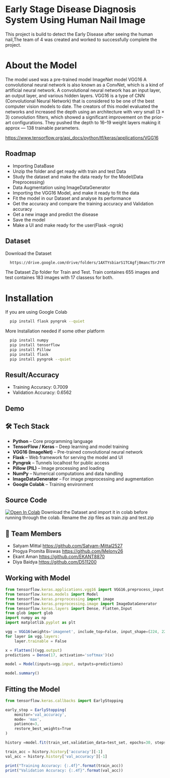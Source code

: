 
# Early Stage Disease Diagnosis System Using Human Nail Image

This project is build to detect the Early Disease after seeing the human nail,The team of 4 was created and worked to successfully complete the project.


# About the Model

The model used was a pre-trained model ImageNet model VGG16
A convolutional neural network is also known as a ConvNet, which is a kind of artificial neural network. A convolutional neural network has an input layer, an output layer, and various hidden layers. VGG16 is a type of CNN (Convolutional Neural Network) that is considered to be one of the best computer vision models to date. The creators of this model evaluated the networks and increased the depth using an architecture with very small (3 × 3) convolution filters, which showed a significant improvement on the prior-art configurations. They pushed the depth to 16–19 weight layers making it approx — 138 trainable parameters.

https://www.tensorflow.org/api_docs/python/tf/keras/applications/VGG16



## Roadmap

- Importing DataBase
- Unzip the folder and get ready with train and test Data
- Study the dataset and make the data ready for the Model(Data Preprocessing)
- Data Augmentation using ImageDataGenerator
- Importing the VGG16 Model, and make it ready to fit the data
- Fit the model in our Dataset and analyse its performance
- Get the accuracy and compare the training accuracy and Validation accuracy
- Get a new image and predict the disease
- Save the model
- Make a UI and make ready for the user(Flask -ngrok)



## Dataset

Download the Dataset

```bash
  https://drive.google.com/drive/folders/1AXTYsbiarS1TCAgfj0mancTSrJYYMWMs?usp=sharing
```
    
The Dataset Zip folder for Train and Test. Train containes 655 images and test containes 183 images with 17 classess for both.

# Installation

If you are using Google Colab
```bash
  pip install flask pyngrok --quiet
```
More Installation needed if some other platform
```bash
  pip install numpy
  pip install tensorflow
  pip install Pillow
  pip install flask
  pip install pyngrok --quiet
```

## Result/Accuracy

- Training Accuracy: 0.7009
- Validation Accuracy: 0.6562
## Demo



## 🛠️ Tech Stack

- **Python** – Core programming language
- **TensorFlow / Keras** – Deep learning and model training
- **VGG16 (ImageNet)** – Pre-trained convolutional neural network
- **Flask** – Web framework for serving the model and UI
- **Pyngrok** – Tunnels localhost for public access
- **Pillow (PIL)** – Image processing and loading
- **NumPy** – Numerical computations and data handling
- **ImageDataGenerator** – For image preprocessing and augmentation
- **Google Colabk** – Training environment


##  Source Code
[![Open In Colab](https://colab.research.google.com/assets/colab-badge.svg)](https://colab.research.google.com/drive/1S6R-4SXhoNEuDkentDej79SLaoadV1yM)
Download the Dataset and import it in colab before running through the colab. Rename the zip files as train.zip and test.zip


## 👥 Team Members

- Satyam Mittal  https://github.com/Satyam-Mittal2527
- Progya Promita Biswas  https://github.com/Melony26
- Ekant Aman  https://github.com/EKANT8870
- Diya Baidya  https://github.com/D511200

## Working with Model

```javascript
from tensorflow.keras.applications.vgg16 import VGG16,preprocess_input
from tensorflow.keras.models import Model
from tensorflow.keras.preprocessing import image
from tensorflow.keras.preprocessing.image import ImageDataGenerator
from tensorflow.keras.layers import Dense, Flatten,Input
from glob import glob
import numpy as np
import matplotlib.pyplot as plt

vgg = VGG16(weights='imagenet', include_top=False, input_shape=(224, 224, 3))
for layer in vgg.layers:
    layer.trainable = False

x = Flatten()(vgg.output)
predictions = Dense(17, activation='softmax')(x)

model = Model(inputs=vgg.input, outputs=predictions)

model.summary()


```


## Fitting the Model

```javascript
from tensorflow.keras.callbacks import EarlyStopping

early_stop = EarlyStopping(
    monitor='val_accuracy',
    mode= 'max',
    patience=3,
    restore_best_weights=True
)

history =model.fit(train_set,validation_data=test_set, epochs=30, steps_per_epoch = len(train_set)//3, validation_steps = len(test_set)//3)

train_acc = history.history['accuracy'][-1]
val_acc = history.history['val_accuracy'][-1]

print("Training Accuracy: {:.4f}".format(train_acc))
print("Validation Accuracy: {:.4f}".format(val_acc))

```
